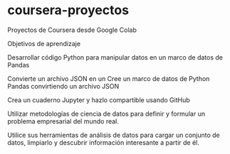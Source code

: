 # coursera-proyectos
Proyectos de Coursera desde Google Colab

Objetivos de aprendizaje

Desarrollar código Python para manipular datos en un marco de datos de Pandas

Convierte un archivo JSON en un Cree un marco de datos de Python Pandas convirtiendo un archivo JSON

Crea un cuaderno Jupyter y hazlo compartible usando GitHub

Utilizar metodologías de ciencia de datos para definir y formular un problema empresarial del mundo real.

Utilice sus herramientas de análisis de datos para cargar un conjunto de datos, limpiarlo y descubrir información interesante a partir de él.

